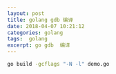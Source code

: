 ```yaml
---
layout: post
title: golang gdb 编译
date: 2018-04-07 10:21:12
categories: golang 
tags:  golang
excerpt: go gdb  编译
---
```



``` sh
go build -gcflags "-N -l" demo.go
```